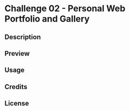 # Challenge 02 - Personal Web Portfolio and Gallery
## Description

## Preview

## Usage

## Credits

## License
